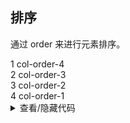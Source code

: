 ## 排序

通过 <yc-tag>order</yc-tag> 来进行元素排序。

<div class="cell-demo">
  <div>
    <yc-row class="grid-demo">
      <yc-col :span="6" :order="4">
        <div>1 col-order-4</div>
      </yc-col>
      <yc-col :span="6" :order="3">
        <div>2 col-order-3</div>
      </yc-col>
      <yc-col :span="6" :order="2">
        <div>3 col-order-2</div>
      </yc-col>
      <yc-col :span="6" :order="1">
        <div>4 col-order-1</div>
      </yc-col>
    </yc-row>
  </div>
</div>

<style scoped>
.grid-demo .yc-col {
  height: 48px;
  line-height: 48px;
  color: var(--color-white);
  text-align: center;
}
.grid-demo .yc-col:nth-child(2n) {
  background-color: rgba(var(--arcoblue-6), 0.9);
}
.grid-demo .yc-col:nth-child(2n + 1) {
  background-color: var(--color-primary-light-4);
}
</style>

<details>
<summary>查看/隐藏代码</summary>

```vue
<template>
  <div>
    <yc-row class="grid-demo">
      <yc-col
        :span="6"
        :order="4">
        <div>1 col-order-4</div>
      </yc-col>
      <yc-col
        :span="6"
        :order="3">
        <div>2 col-order-3</div>
      </yc-col>
      <yc-col
        :span="6"
        :order="2">
        <div>3 col-order-2</div>
      </yc-col>
      <yc-col
        :span="6"
        :order="1">
        <div>4 col-order-1</div>
      </yc-col>
    </yc-row>
  </div>
</template>

<style scoped>
.grid-demo .yc-col {
  height: 48px;
  line-height: 48px;
  color: var(--color-white);
  text-align: center;
}
.grid-demo .yc-col:nth-child(2n) {
  background-color: rgba(var(--arcoblue-6), 0.9);
}
.grid-demo .yc-col:nth-child(2n + 1) {
  background-color: var(--color-primary-light-4);
}
</style>
```

</details >
